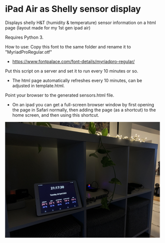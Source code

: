 # iPad Air as Shelly sensor display

Displays shelly H&T (humidity & temperature) sensor information on a html page 
(layout made for my 1st gen ipad air)

Requires Python 3.

How to use:
Copy this font to the same folder and rename it to "MyriadProRegular.otf"

* https://www.fontpalace.com/font-details/myriadpro-regular/


Put this script on a server and set it to run every 10 minutes or so. 

* The html page automatically refreshes every 10 minutes, can be adjusted in template.html.


Point your browser to the generated sensors.html file.

* On an ipad you can get a full-screen browser window by first opening the page in Safari normally, then adding the page (as a shortcut) to the home screen, and then using this shortcut.

![photo](https://github.com/Byproduct/iPad-Air-as-Shelly-sensor-display/blob/main/sensors.jpg)

